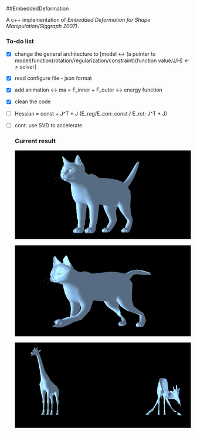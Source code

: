 ##EmbeddedDeformation

A c++ implementation of _Embedded Deformation for Shape Manipulation(Siggraph 2007)_.

### To-do list

- [x] change the general architecture to [model <-> (a pointer to model)function(rotation/regularization/constraint)(function value/J/H) <-> solver]

- [x] read configure file - json format

- [x] add animation <-> ma = F_inner + F_outer <-> energy function

- [x] clean the code

- [ ] Hessian = const + J^T * J (E_reg/E_con: const / E_rot: J^T * J)

- [ ] cont: use SVD to accelerate

  ### Current result

  ![origin3](assets/origin3.png)

  ![all3](assets/all3-1532265087450.png)

  

  ![drink2](assets/drink2.png)

  ### 
